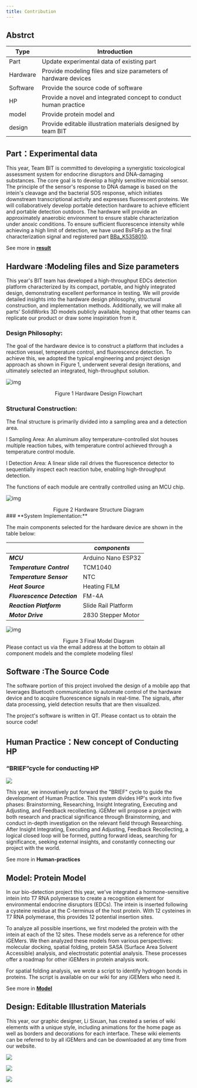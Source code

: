 ```yaml
---
title: Contribution
---
```


## Abstrct

| Type     | Introduction                                                 |
| -------- | ------------------------------------------------------------ |
| Part     | Update experimental data of existing part                    |
| Hardware | Provide modeling files and size parameters of hardware devices |
| Software | Provide the source code of software                          |
| HP       | Provide a novel and integrated concept to conduct human practice |
| model    | Provide protein model and                                    |
| design   | Provide editable illustration materials designed by team BIT |

## Part：Experimental data 

This year, Team BIT is committed to developing a synergistic toxicological assessment system for endocrine disruptors and DNA-damaging substances. The core goal is to develop a highly sensitive microbial sensor. The principle of the sensor's response to DNA damage is based on the intein's cleavage and the bacterial SOS response, which initiates downstream transcriptional activity and expresses fluorescent proteins. We will collaboratively develop portable detection hardware to achieve efficient and portable detection outdoors. The hardware will provide an approximately anaerobic environment to ensure stable characterization under anoxic conditions. To ensure sufficient fluorescence intensity while achieving a high limit of detection, we have used BsFbFp as the final characterization signal and registered part [BBa_K5358010](https://parts.igem.org/Part:BBa_K5358010).

See more in [**result**](https://2024.igem.wiki/bit/result)

## **Hardware :Modeling files and Size parameters**

This year's BIT team has developed a high-throughput EDCs detection platform characterized by its compact, portable, and highly integrated design, demonstrating excellent performance in testing. We will provide detailed insights into the hardware design philosophy, structural construction, and implementation methods. Additionally, we will make all parts' SolidWorks 3D models publicly available, hoping that other teams can replicate our product or draw some inspiration from it.

### **Design Philosophy:** 

The goal of the hardware device is to construct a platform that includes a reaction vessel, temperature control, and fluorescence detection. To achieve this, we adopted the typical engineering and project design approach as shown in Figure 1, underwent several design iterations, and ultimately selected an integrated, high-throughput solution.

 

![img](https://static.igem.wiki/teams/5358/contribution/hardware-fig1.png)

<div style="text-align: center;">
Figure 1 Hardware Design Flowchart 
</div>

### **Structural Construction:**

The final structure is primarily divided into a sampling area and a detection area.

 

l Sampling Area: An aluminum alloy temperature-controlled slot houses multiple reaction tubes, with temperature control achieved through a temperature control module.

l Detection Area: A linear slide rail drives the fluorescence detector to sequentially inspect each reaction tube, enabling high-throughput detection. 

The functions of each module are centrally controlled using an MCU chip.

 

![img](https://static.igem.wiki/teams/5358/contribution/hardware-fig2.png) 

<div style="text-align: center;">
Figure 2 Hardware Structure Diagram
</div>
### **System Implementation:**

The main components selected for the hardware device are shown in the table below:

|                                  | ***components*** |
| -------------------------------- | -------------------- |
| ***MCU***                    | Arduino Nano ESP32   |
| ***Temperature Control***    | TCM1040              |
| ***Temperature Sensor***     | NTC                  |
| ***Heat Source***            | Heating FILM         |
| ***Fluorescence Detection*** | FM-4A                |
| ***Reaction Platform***      | Slide Rail Platform  |
| ***Motor Drive***            | 2830 Stepper Motor   |
 

 

![img](https://static.igem.wiki/teams/5358/contribution/hardware-fig3.png) 

<div style="text-align: center;">
Figure 3 Final Model Diagram
</div>
Please contact us via the email address at the bottom to obtain all component models and the complete modeling files!

## **Software :The Source Code**

The software portion of this project involved the design of a mobile app that leverages Bluetooth communication to automate control of the hardware device and to acquire fluorescence signals in real-time. The signals, after data processing, yield detection results that are then visualized.

 

The project's software is written in QT. Please contact us  to obtain the source code!



## Human Practice：New concept of Conducting HP 

### “BRIEF”cycle for conducting HP

![](https://static.igem.wiki/teams/5358/ihp/brief.jpg)

This year, we innovatively put forward the "BRIEF" cycle to guide the development of Human Practice. This system divides HP's work into five phases: Brainstorming, Researching, Insight Integrating, Executing and Adjusting, and Feedback recollecting. iGEMer will propose a project with both research and practical significance through Brainstorming, and conduct in-depth investigation on the relevant field through Researching. After Insight Integrating, Executing and Adjusting, Feedback Recollecting, a logical closed loop will be formed, putting forward ideas, searching for significance, seeking external insights, and constantly connecting our project with the world.

See more in **Human-practices**

## Model: Protein Model

In our bio-detection project this year, we've integrated a hormone-sensitive intein into T7 RNA polymerase to create a recognition element for environmental endocrine disruptors (EDCs). The intein is inserted following a cysteine residue at the C-terminus of the host protein. With 12 cysteines in T7 RNA polymerase, this provides 12 potential insertion sites.

To analyze all possible insertions, we first modeled the protein with the intein at each of the 12 sites. These models serve as a reference for other iGEMers. We then analyzed these models from various perspectives: molecular docking, spatial folding, protein SASA (Surface Area Solvent Accessible) analysis, and electrostatic potential analysis. These processes offer a roadmap for other iGEMers in protein analysis work.

For spatial folding analysis, we wrote a script to identify hydrogen bonds in proteins. The script is available on our wiki for any iGEMers who need it.

See more in [**Model**](https://2024.igem.wiki/bit/model)

## Design: Editable Illustration Materials

This year, our graphic designer, Li Sixuan, has created a series of wiki elements with a unique style, including animations for the home page as well as borders and decorations for each interface. These wiki elements can be referred to by all iGEMers and can be downloaded at any time from our website.

![](https://static.igem.wiki/teams/5358/contribution/art3.png)



![](https://static.igem.wiki/teams/5358/contribution/art2.png)

![](https://static.igem.wiki/teams/5358/contribution/home-3.png)
